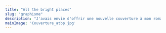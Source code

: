 ```yaml
---
title: "All the bright places"
slug: "graphisme"
description: "J'avais envie d'offrir une nouvelle couverture à mon roman préféré, \"All the bright places\" (ou \"Tous nos jours parfaits\") de Jennifer Niven, à l'occasion des dix ans de sa parution."
mainImage: 'Couverture_atbp.jpg'
---
```

